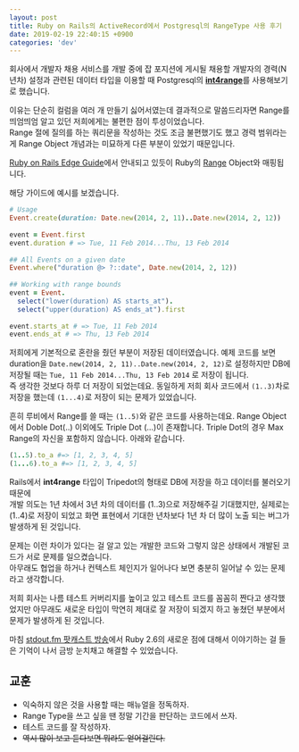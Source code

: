 ```yaml
---
layout: post
title: Ruby on Rails의 ActiveRecord에서 Postgresql의 RangeType 사용 후기
date: 2019-02-19 22:40:15 +0900
categories: 'dev'
---
```


회사에서 개발자 채용 서비스를 개발 중에 잡 포지션에 게시될 채용할 개발자의 경력(N년차) 설정과 관련된 데이터 타입을 이용할
때 Postgresql의 <a href="https://www.postgresql.org/docs/current/rangetypes.html" target='_blank'>**int4range**</a>를
사용해보기로 했습니다.

이유는 단순히 컬럼을 여러 개 만들기 싫어서였는데 결과적으로 말씀드리자면 Range를 띄엄띄엄 알고 있던 저희에게는 불편한
점이 투성이었습니다.<br/>
Range 절에 질의를 하는 쿼리문을 작성하는 것도 조금 불편했기도 했고 경력 범위라는 게 Range Object 개념과는 미묘하게 다른
부분이 있었기 때문입니다.

<a href="https://edgeguides.rubyonrails.org/active_record_postgresql.html#range-types" target="_blank">Ruby on Rails
Edge Guide</a>에서 안내되고 있듯이 Ruby의 <a href="http://ruby-doc.org/core-2.5.3/Range.html" target="_blank">Range</a>
Object와 매핑됩니다.

해당 가이드에 예시를 보겠습니다.

```ruby
# Usage
Event.create(duration: Date.new(2014, 2, 11)..Date.new(2014, 2, 12))
 
event = Event.first
event.duration # => Tue, 11 Feb 2014...Thu, 13 Feb 2014
 
## All Events on a given date
Event.where("duration @> ?::date", Date.new(2014, 2, 12))
 
## Working with range bounds
event = Event.
  select("lower(duration) AS starts_at").
  select("upper(duration) AS ends_at").first
 
event.starts_at # => Tue, 11 Feb 2014
event.ends_at # => Thu, 13 Feb 2014
```

저희에게 기본적으로 혼란을 줬던 부분이 저장된 데이터였습니다. 예제 코드를 보면 duration을 `Date.new(2014, 2,
    11)..Date.new(2014, 2, 12)`로 설정하지만 DB에 저장될 때는 ``Tue, 11 Feb 2014...Thu, 13 Feb 2014`` 로 저장이
됩니다.<br/>
즉 생각한 것보다 하루 더 저장이 되었는데요. 동일하게 저희 회사 코드에서 `(1..3)`차로 저장을 했는데 `(1...4)`로 저장이
되는 문제가 있었습니다.

흔히 루비에서 Range를 쓸 때는 `(1..5)`와 같은 코드를 사용하는데요. Range Object에서 Doble Dot(..) 이외에도 Triple Dot
(...)이 존재합니다. Triple Dot의 경우 Max Range의 자신을 포함하지 않습니다. 아래와 같습니다.

```ruby
(1..5).to_a #=> [1, 2, 3, 4, 5]
(1...6).to_a #=> [1, 2, 3, 4, 5]
```

Rails에서 **int4range** 타입이 Tripedot의 형태로 DB에 저장을 하고 데이터를 불러오기 때문에<br/>
개발 의도는 1년 차에서 3년 차의 데이터를 (1..3)으로 저장해주길 기대했지만, 실제로는 (1..4)로 저장이 되었고 화면 표현에서
기대한 년차보다 1년 차 더 많이 노출 되는 버그가 발생하게 된 것입니다.

문제는 이런 차이가 있다는 걸 알고 있는 개발한 코드와 그렇지 않은 상태에서 개발된 코드가 서로 문제를 일으켰습니다.<br/>
아무래도 협업을 하거나 컨텍스트 체인지가 일어나다 보면 충분히 일어날 수 있는 문제라고 생각합니다.

저희 회사는 나름 테스트 커버리지를 높이고 있고 테스트 코드를 꼼꼼히 짠다고 생각했었지만 아무래도 새로운 타입이 막연히
제대로 잘 저장이 되겠지 하고 놓쳤던 부분에서 문제가 발생하게 된 것입니다.

마침 <a href="https://stdout.fm/" target="_blank">stdout.fm 팟캐스트 방송</a>에서 Ruby 2.6의 새로운 점에 대해서
이야기하는 걸 들은 기억이 나서 금방 눈치채고 해결할 수 있었습니다.

## 교훈

- 익숙하지 않은 것을 사용할 때는 매뉴얼을 정독하자.
- Range Type을 쓰고 싶을 땐 정말 기간을 판단하는 코드에서 쓰자.
- 테스트 코드를 잘 작성하자.
- ~~역시 많이 보고 듣다보면 뭐라도 얻어걸린다.~~
